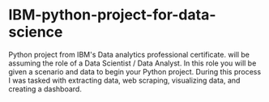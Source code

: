 # IBM-python-project-for-data-science
Python project from IBM's Data analytics professional certificate.  will be assuming the role of a Data Scientist / Data Analyst. In this role you will be given a scenario and data to begin your Python project. During this process I was tasked with extracting data, web scraping, visualizing data, and creating a dashboard.
